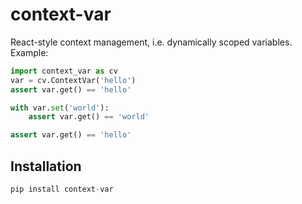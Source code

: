 # context-var

React-style context management, i.e. dynamically scoped variables. Example:

```python
import context_var as cv
var = cv.ContextVar('hello')
assert var.get() == 'hello'

with var.set('world'):
    assert var.get() == 'world'

assert var.get() == 'hello'
```

## Installation

```python
pip install context-var
```
